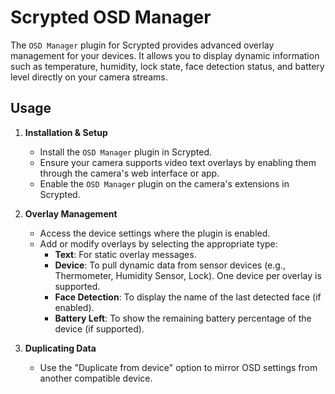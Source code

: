 # Scrypted OSD Manager

The `OSD Manager` plugin for Scrypted provides advanced overlay management for your devices. It allows you to display dynamic information such as temperature, humidity, lock state, face detection status, and battery level directly on your camera streams. 

## Usage

1. **Installation & Setup**
   - Install the `OSD Manager` plugin in Scrypted.
   - Ensure your camera supports video text overlays by enabling them through the camera's web interface or app.
   - Enable the `OSD Manager` plugin on the camera's extensions in Scrypted.

2. **Overlay Management**
   - Access the device settings where the plugin is enabled.
   - Add or modify overlays by selecting the appropriate type:
     - **Text**: For static overlay messages.
     - **Device**: To pull dynamic data from sensor devices (e.g., Thermometer, Humidity Sensor, Lock). One device per overlay is supported.
     - **Face Detection**: To display the name of the last detected face (if enabled).
     - **Battery Left**: To show the remaining battery percentage of the device (if supported).

4. **Duplicating Data**
   - Use the "Duplicate from device" option to mirror OSD settings from another compatible device.